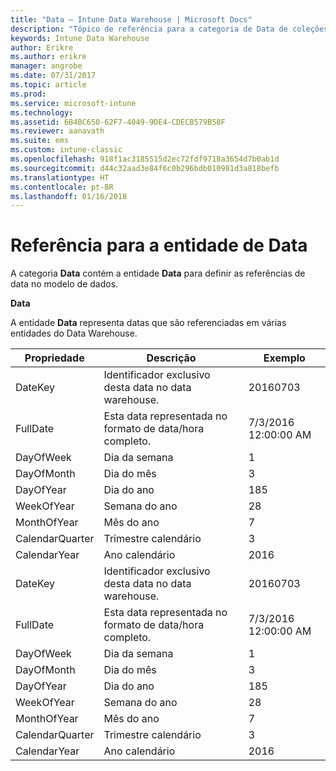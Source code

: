 ```yaml
---
title: "Data – Intune Data Warehouse | Microsoft Docs"
description: "Tópico de referência para a categoria de Data de coleções de entidade na API Intune Data Warehouse."
keywords: Intune Data Warehouse
author: Erikre
ms.author: erikre
manager: angrobe
ms.date: 07/31/2017
ms.topic: article
ms.prod: 
ms.service: microsoft-intune
ms.technology: 
ms.assetid: 6B4BC650-62F7-4049-9DE4-CDECB579B58F
ms.reviewer: aanavath
ms.suite: ems
ms.custom: intune-classic
ms.openlocfilehash: 918f1ac3185515d2ec72fdf9718a3654d7b0ab1d
ms.sourcegitcommit: d44c32aad3e84f6c0b296bdb010981d3a818befb
ms.translationtype: HT
ms.contentlocale: pt-BR
ms.lasthandoff: 01/16/2018
---
```

# <a name="reference-for-date-entity"></a>Referência para a entidade de Data

A categoria **Data** contém a entidade **Data** para definir as referências de data no modelo de dados.

**Data**

A entidade **Data** representa datas que são referenciadas em várias entidades do Data Warehouse.

| Propriedade  | Descrição | Exemplo |
|---------|------------|--------|
| DateKey | Identificador exclusivo desta data no data warehouse. | 20160703 |
| FullDate | Esta data representada no formato de data/hora completo. | 7/3/2016 12:00:00 AM |
| DayOfWeek | Dia da semana | 1 |
| DayOfMonth | Dia do mês | 3 |
| DayOfYear | Dia do ano | 185 |
| WeekOfYear | Semana do ano | 28 |
| MonthOfYear | Mês do ano | 7 |
| CalendarQuarter | Trimestre calendário | 3 |
| CalendarYear | Ano calendário | 2016 |
| DateKey | Identificador exclusivo desta data no data warehouse. | 20160703 |
| FullDate | Esta data representada no formato de data/hora completo. | 7/3/2016 12:00:00 AM |
| DayOfWeek | Dia da semana | 1 |
| DayOfMonth | Dia do mês | 3 |
| DayOfYear | Dia do ano | 185 |
| WeekOfYear | Semana do ano | 28 |
| MonthOfYear | Mês do ano | 7 |
| CalendarQuarter | Trimestre calendário | 3 |
| CalendarYear | Ano calendário | 2016 |
